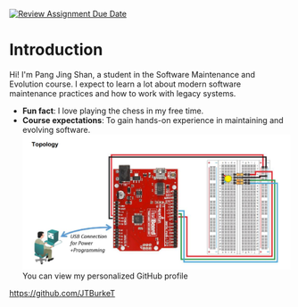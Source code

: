 [![Review Assignment Due Date](https://classroom.github.com/assets/deadline-readme-button-22041afd0340ce965d47ae6ef1cefeee28c7c493a6346c4f15d667ab976d596c.svg)](https://classroom.github.com/a/O-1AGqKT)
# Introduction
Hi! I'm Pang Jing Shan, a student in the Software Maintenance
and Evolution course.
I expect to learn a lot about modern software maintenance
practices and how to work with legacy systems.
- **Fun fact**: I love playing the chess in my free time.
- **Course expectations**: To gain hands-on experience in
maintaining and evolving software.
![My Image](/Screenshot%202024-06-24%20001906.png)
You can view my personalized GitHub profile

https://github.com/JTBurkeT
